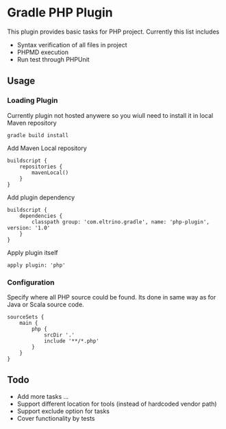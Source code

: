 # Gradle PHP Plugin

This plugin provides basic tasks for PHP project. Currently this list includes

 - Syntax verification of all files in project
 - PHPMD execution
 - Run test through PHPUnit

## Usage

### Loading Plugin

Currently plugin not hosted anywere so you wiull need to install it in local Maven repository 

```
gradle build install
```

Add Maven Local repository 

```
buildscript {
    repositories {
        mavenLocal()
    }
}
```

Add plugin dependency

```
buildscript {
    dependencies {
        classpath group: 'com.eltrino.gradle', name: 'php-plugin', version: '1.0'
    }
}
```

Apply plugin itself

```
apply plugin: 'php'
```

### Configuration

Specify where all PHP source could be found. Its done in same way as for Java or Scala source code. 

```
sourceSets {
    main {
        php {
            srcDir '.'
            include '**/*.php'
        }
    }
}
```

## Todo

- Add more tasks ...
- Support different location for tools (instead of hardcoded vendor path) 
- Support exclude option for tasks
- Cover functionality by tests
